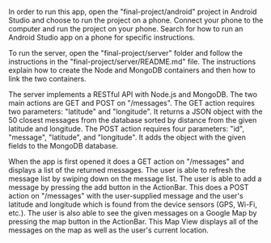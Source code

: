 In order to run this app, open the "final-project/android" project
in Android Studio and choose to run the project on a phone. Connect your
phone to the computer and run the project on your phone. Search for how
to run an Android Studio app on a phone for specific instructions.

To run the server, open the "final-project/server" folder and follow the
instructions in the "final-project/server/README.md" file. The
instructions explain how to create the Node and MongoDB containers and
then how to link the two containers.

The server implements a RESTful API with Node.js and MongoDB. The two main actions are
GET and POST on "/messages". The GET action requires two parameters:
"latitude" and "longitude". It returns a JSON object with the 50 closest messages from the database sorted by distance from the given latitude and longitude. The POST action requires four parameters: "id", "message", "latitude", and "longitude". It adds the object with the given fields to the MongoDB database.

When the app is first opened it does a GET action on "/messages" and
displays a list of the returned messages. The user is able to refresh
the message list by swiping down on the message list. The user is able to add a
message by pressing the add button in the ActionBar. This does a POST action on "/messages" with the user-supplied
message and the user's latitude and longitude which is found from the
device sensors (GPS, Wi-Fi, etc.). The user is also able to
see the given messages on a Google Map by pressing the map button in the
ActionBar. This Map View displays all of the messages on the map as well
as the user's current location.

